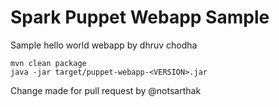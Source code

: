 Spark Puppet Webapp Sample
==========================

Sample hello world webapp
by dhruv chodha

```
mvn clean package
java -jar target/puppet-webapp-<VERSION>.jar
```
Change made for pull request by @notsarthak




